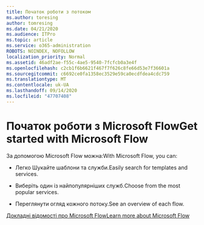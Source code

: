 ```yaml
---
title: Початок роботи з потоком
ms.author: toresing
author: tomresing
ms.date: 04/21/2020
ms.audience: ITPro
ms.topic: article
ms.service: o365-administration
ROBOTS: NOINDEX, NOFOLLOW
localization_priority: Normal
ms.assetid: 46adf2ae-f55c-4ae5-9540-7fcfcb0a3e4f
ms.openlocfilehash: c2cb1f6b6621f467f7f626c8fe66d53e7f36601a
ms.sourcegitcommit: c6692ce0fa1358ec3529e59ca0ecdfdea4cdc759
ms.translationtype: MT
ms.contentlocale: uk-UA
ms.lasthandoff: 09/14/2020
ms.locfileid: "47707408"
---
```

# <a name="get-started-with-microsoft-flow"></a><span data-ttu-id="abe80-102">Початок роботи з Microsoft Flow</span><span class="sxs-lookup"><span data-stu-id="abe80-102">Get started with Microsoft Flow</span></span>

<span data-ttu-id="abe80-103">За допомогою Microsoft Flow можна:</span><span class="sxs-lookup"><span data-stu-id="abe80-103">With Microsoft Flow, you can:</span></span>
  
- <span data-ttu-id="abe80-104">Легко Шукайте шаблони та служби.</span><span class="sxs-lookup"><span data-stu-id="abe80-104">Easily search for templates and services.</span></span>
    
- <span data-ttu-id="abe80-105">Виберіть один із найпопулярніших служб.</span><span class="sxs-lookup"><span data-stu-id="abe80-105">Choose from the most popular services.</span></span>
    
- <span data-ttu-id="abe80-106">Переглянути огляд кожного потоку.</span><span class="sxs-lookup"><span data-stu-id="abe80-106">See an overview of each flow.</span></span>
    
[<span data-ttu-id="abe80-107">Докладні відомості про Microsoft Flow</span><span class="sxs-lookup"><span data-stu-id="abe80-107">Learn more about Microsoft Flow</span></span>](https://go.microsoft.com/fwlink/?linkid=874446)
  

